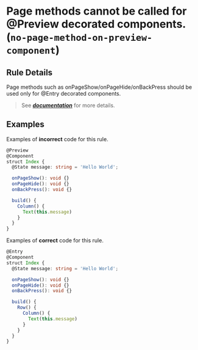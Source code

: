 # Page methods cannot be called for @Preview decorated components. (`no-page-method-on-preview-component`)

## Rule Details

Page methods such as onPageShow/onPageHide/onBackPress should be used only for @Entry decorated components.

> See [**_documentation_**](https://developer.huawei.com/consumer/{{region}}/doc/harmonyos-guides-{{apiVersion}}/ide_no-page-method-on-preview-component-{{apiVersion}}) for more details.

## Examples

Examples of **incorrect** code for this rule.

```ts
@Preview
@Component
struct Index {
  @State message: string = 'Hello World';

  onPageShow(): void {}
  onPageHide(): void {}
  onBackPress(): void {}

  build() {
    Column() {
      Text(this.message)
    }
  }
}
```

Examples of **correct** code for this rule.

```ts
@Entry
@Component
struct Index {
  @State message: string = 'Hello World';

  onPageShow(): void {}
  onPageHide(): void {}
  onBackPress(): void {}

  build() {
    Row() {
      Column() {
        Text(this.message)
      }
    }
  }
}
```
